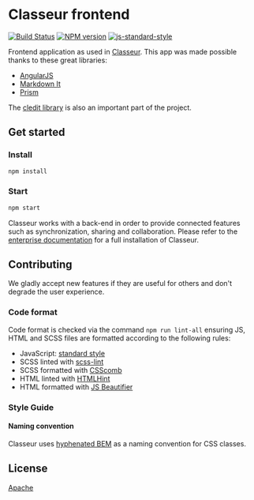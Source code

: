 # Classeur frontend

[![Build Status](https://img.shields.io/travis/classeur/classeur.svg?style=flat)](https://travis-ci.org/classeur/classeur) [![NPM version](https://img.shields.io/npm/v/classeur.svg?style=flat)](https://www.npmjs.org/package/classeur)
[![js-standard-style](https://img.shields.io/badge/code%20style-standard-brightgreen.svg)](http://standardjs.com/)

Frontend application as used in [Classeur](https://app.classeur.io). This app was made possible thanks to these great libraries:

- [AngularJS](https://github.com/angular/angular.js)
- [Markdown It](https://github.com/markdown-it/markdown-it)
- [Prism](https://github.com/PrismJS/prism)

The [cledit library](https://github.com/classeur/cledit) is also an important part of the project.


## Get started

### Install

```sh
npm install
```

### Start

```sh
npm start
```

Classeur works with a back-end in order to provide connected features such as synchronization, sharing and collaboration. Please refer to the [enterprise documentation](http://classeur.io/help/enterprise/) for a full installation of Classeur.


## Contributing

We gladly accept new features if they are useful for others and don't degrade the user experience.


### Code format

Code format is checked via the command `npm run lint-all` ensuring JS, HTML and SCSS files are formatted according to the following rules:

- JavaScript: [standard style](http://standardjs.com/)
- SCSS linted with [scss-lint](https://github.com/brigade/scss-lint)
- SCSS formatted with [CSScomb](http://csscomb.com/)
- HTML linted with [HTMLHint](http://htmlhint.com/)
- HTML formatted with [JS Beautifier](http://jsbeautifier.org/)


### Style Guide

#### Naming convention

Classeur uses [hyphenated BEM](http://csswizardry.com/2013/01/mindbemding-getting-your-head-round-bem-syntax/) as a naming convention for CSS classes.

## License

[Apache](https://github.com/classeur/classeur/blob/master/LICENSE)
